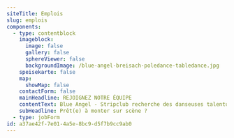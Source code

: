 ```yaml
---
siteTitle: Emplois
slug: emplois
components:
  - type: contentblock
    imageblock:
      image: false
      gallery: false
      sphereViewer: false
      backgroundImage: /blue-angel-breisach-poledance-tabledance.jpg
    speisekarte: false
    map:
      showMap: false
    contactForm: false
    mainHeadline: REJOIGNEZ NOTRE ÉQUIPE
    contentText: Blue Angel - Stripclub recherche des danseuses talentueuses qui souhaitent donner vie à leur art avec nous. Devenez partie de notre monde séduisant et enflammez votre passion sur scène. Postulez dès aujourd'hui pour une carrière passionnante au Blue Angel.
    subHeadline: Prêt(e) à monter sur scène ?
  - type: jobForm
id: a37ae42f-7e01-4a5e-8bc9-d5f7b9cc9ab0
---
```

